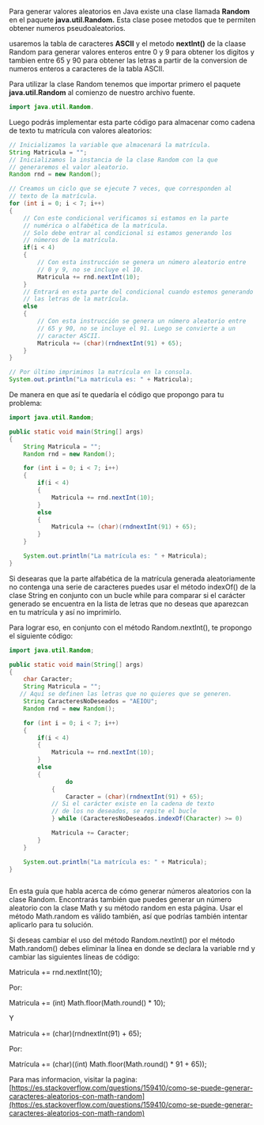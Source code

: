 Para generar valores aleatorios en Java existe una clase llamada
**Random** en el paquete **java.util.Random.** Esta clase posee
metodos que te permiten obtener numeros pseudoaleatorios.

usaremos la tabla de caracteres **ASCII** y el metodo **nextInt()** de la claase Random para generar valores enteros
entre 0 y 9 para obtener los digitos y tambien entre 65 y 90 para obtener las letras a partir de la conversion de numeros
enteros a caracteres de la tabla ASCII.

Para utilizar la clase Random tenemos que importar primero
el paquete **java.util.Random** al comienzo de nuestro archivo
fuente.

`````` java
import java.util.Random.

``````



Luego podrás implementar esta parte código para almacenar como cadena de texto tu matrícula con valores aleatorios:

`````` java
// Inicializamos la variable que almacenará la matrícula.
String Matricula = "";
// Inicializamos la instancia de la clase Random con la que
// generaremos el valor aleatorio.
Random rnd = new Random();

// Creamos un ciclo que se ejecute 7 veces, que corresponden al
// texto de la matrícula.
for (int i = 0; i < 7; i++)
{
    // Con este condicional verificamos si estamos en la parte
    // numérica o alfabética de la matrícula.
    // Solo debe entrar al condicional si estamos generando los
    // números de la matrícula.
    if(i < 4)
    {
        // Con esta instrucción se genera un número aleatorio entre
        // 0 y 9, no se incluye el 10.
        Matricula += rnd.nextInt(10);
    }
    // Entrará en esta parte del condicional cuando estemos generando
    // las letras de la matrícula.
    else
    {
        // Con esta instrucción se genera un número aleatorio entre
        // 65 y 90, no se incluye el 91. Luego se convierte a un 
        // caracter ASCII.
        Matricula += (char)(rndnextInt(91) + 65);
    }
}

// Por último imprimimos la matrícula en la consola.
System.out.println("La matrícula es: " + Matricula);

``````


De manera en que así te quedaría el código que propongo para tu problema:


``````java
import java.util.Random;

public static void main(String[] args) 
{
    String Matricula = "";
    Random rnd = new Random();

    for (int i = 0; i < 7; i++)
    {
        if(i < 4)
        {
            Matricula += rnd.nextInt(10);
        }
        else
        {
            Matricula += (char)(rndnextInt(91) + 65);
        }
    }

    System.out.println("La matrícula es: " + Matricula);
}


``````

Si desearas que la parte alfabética de la matrícula generada aleatoriamente no contenga una serie de caracteres puedes usar el método indexOf() de la clase String en conjunto con un bucle while para comparar si el carácter generado se encuentra en la lista de letras que no deseas que aparezcan en tu matrícula y así no imprimirlo.

Para lograr eso, en conjunto con el método Random.nextInt(), te propongo el siguiente código:

``````java
import java.util.Random;

public static void main(String[] args) 
{
    char Caracter;
    String Matricula = "";
   // Aquí se definen las letras que no quieres que se generen.
    String CaracteresNoDeseados = "AEIOU";
    Random rnd = new Random();

    for (int i = 0; i < 7; i++)
    {
        if(i < 4)
        {
            Matricula += rnd.nextInt(10);
        }
        else
        {
                do 
            {
                Caracter = (char)(rndnextInt(91) + 65);
            // Si el carácter existe en la cadena de texto 
            // de los no deseados, se repite el bucle
            } while (CaracteresNoDeseados.indexOf(Character) >= 0)

            Matricula += Caracter;
        }
    }

    System.out.println("La matrícula es: " + Matricula);
}



``````


En esta guía que habla acerca de cómo generar números aleatorios con la clase Random. Encontrarás también que puedes generar un número aleatorio con la clase Math y su método random en esta página. Usar el método Math.random es válido también, así que podrías también intentar aplicarlo para tu solución.

Si deseas cambiar el uso del método Random.nextInt() por el método Math.random() debes eliminar la línea en donde se declara la variable rnd y cambiar las siguientes líneas de código:

Matricula += rnd.nextInt(10);

Por:

Matricula += (int) Math.floor(Math.round() * 10);

Y

Matricula += (char)(rndnextInt(91) + 65);

Por:

Matrícula += (char)((int) Math.floor(Math.round() * 91 + 65));

Para mas informacion, visitar la pagina: 
[https://es.stackoverflow.com/questions/159410/como-se-puede-generar-caracteres-aleatorios-con-math-random](https://es.stackoverflow.com/questions/159410/como-se-puede-generar-caracteres-aleatorios-con-math-random)